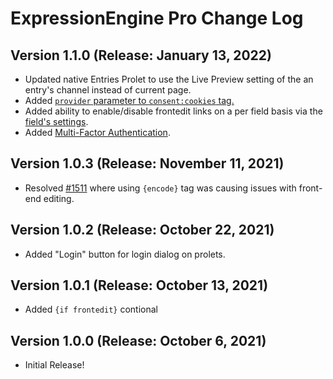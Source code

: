 <!--
    This source file is part of the open source project
    ExpressionEngine User Guide (https://github.com/ExpressionEngine/ExpressionEngine-User-Guide)

    @link      https://expressionengine.com/
    @copyright Copyright (c) 2003-2021, Packet Tide, LLC (https://packettide.com)
    @license   https://expressionengine.com/license Licensed under Apache License, Version 2.0
-->

# ExpressionEngine Pro Change Log

## Version 1.1.0 (Release: January 13, 2022)

  - Updated native Entries Prolet to use the Live Preview setting of the an entry's channel instead of current page.
  - Added [`provider` parameter to `consent:cookies` tag.](/pro/cookies.html#provider)
  - Added ability to enable/disable frontedit links on a per field basis via the [field's settings](/control-panel/field-manager.html#createedit-field).
  - Added [Multi-Factor Authentication](/pro/mfa.html).

## Version 1.0.3 (Release: November 11, 2021)

  - Resolved [#1511](https://github.com/ExpressionEngine/ExpressionEngine/issues/1511) where using `{encode}` tag was causing issues with front-end editing.

## Version 1.0.2 (Release: October 22, 2021)

  - Added "Login" button for login dialog on prolets. 

## Version 1.0.1 (Release: October 13, 2021)

  - Added `{if frontedit}` contional

## Version 1.0.0 (Release: October 6, 2021)

  - Initial Release!
